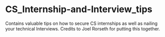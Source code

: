 # CS_Internship-and-Interview_tips
Contains valuable tips on how to secure CS internships as well as nailing your technical Interviews. Credits to Joel Rorseth for putting this together. 
